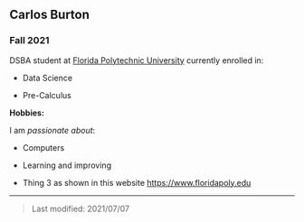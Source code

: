 ## Carlos Burton

### Fall 2021 

DSBA student at [Florida Polytechnic University](https://www.floridapoly.edu) currently enrolled in: 

- Data Science

- Pre-Calculus


**Hobbies:**

I am _passionate about_: 

- Computers

- Learning and improving

- Thing 3 as shown in this website <https://www.floridapoly.edu>

***

> Last modified: 2021/07/07